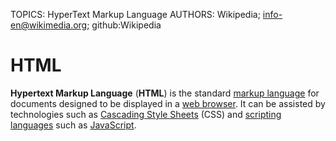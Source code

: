 TOPICS: HyperText Markup Language
AUTHORS: Wikipedia; info-en@wikimedia.org; github:Wikipedia

# HTML

**Hypertext Markup Language** (**HTML**) is the standard [markup language](#) for documents
designed to be displayed in a [web browser](#).
It can be assisted by technologies
such as [Cascading Style Sheets](#) (CSS) and [scripting languages](#) such as [JavaScript](#).
